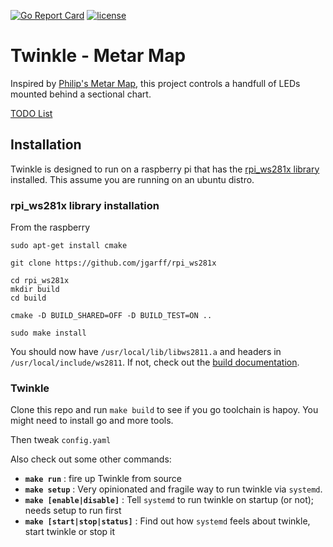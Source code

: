 
[![Go Report Card](https://goreportcard.com/badge/github.com/finack/twinkle)](https://goreportcard.com/report/github.com/finack/twinkle)
[![license](https://img.shields.io/github/license/finack/twinkle.svg)](https://github.com/finack/twinkle)

# Twinkle - Metar Map

Inspired by [Philip's Metar Map](https://slingtsi.rueker.com/making-a-led-powered-metar-map-for-your-wall/), this project controls a handfull of LEDs mounted behind a sectional chart.

[TODO List](TODO.md)

## Installation

Twinkle is designed to run on a raspberry pi that has the [rpi_ws281x library](https://github.com/jgarff/rpi_ws281x) installed. This assume you are running on an ubuntu distro.

### rpi_ws281x library installation

From the raspberry

``` shell
sudo apt-get install cmake

git clone https://github.com/jgarff/rpi_ws281x

cd rpi_ws281x
mkdir build
cd build

cmake -D BUILD_SHARED=OFF -D BUILD_TEST=ON ..

sudo make install
```

You should now have `/usr/local/lib/libws2811.a` and headers in `/usr/local/include/ws2811`. If not, check out the [build documentation](https://github.com/jgarff/rpi_ws281x#build).

### Twinkle

Clone this repo and run `make build` to see if you go toolchain is hapoy. You might need to install go and more tools.

Then tweak `config.yaml`

Also check out some other commands:
* **`make run`** : fire up Twinkle from source
* **`make setup`** : Very opinionated and fragile way to run twinkle via `systemd`.
* **`make [enable|disable]`** : Tell `systemd` to run twinkle on startup (or not); needs setup to run first
* **`make [start|stop|status]`** : Find out how `systemd` feels about twinkle, start twinkle or stop it

